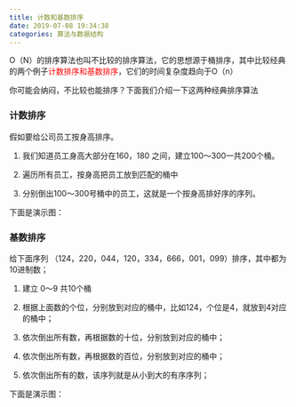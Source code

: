 ```yaml
---
title: 计数和基数排序
date: 2019-07-08 19:34:38
categories: 算法与数据结构
---
```


O（N）的排序算法也叫不比较的排序算法，它的思想源于桶排序，其中比较经典的两个例子<font color="red">计数排序和基数排序</font>，它们的时间复杂度趋向于O（n）

你可能会纳闷，不比较也能排序？下面我们介绍一下这两种经典排序算法

### 计数排序

假如要给公司员工按身高排序。

1.  我们知道员工身高大部分在160，180 之间，建立100～300一共200个桶。

2. 遍历所有员工，按身高把员工放到匹配的桶中

3. 分别倒出100～300号桶中的员工，这就是一个按身高排好序的序列。

下面是演示图：

### 基数排序

给下面序列 （124，220，044，120，334，666，001，099）排序，其中都为10进制数；

1. 建立 0～9 共10个桶

2. 根据上面数的个位，分别放到对应的桶中，比如124，个位是4，就放到4对应的桶中；

3. 依次倒出所有数，再根据数的十位，分别放到对应的桶中；

4. 依次倒出所有数，再根据数的百位，分别放到对应的桶中；

5. 依次倒出所有的数，该序列就是从小到大的有序序列；

下面是演示图：















